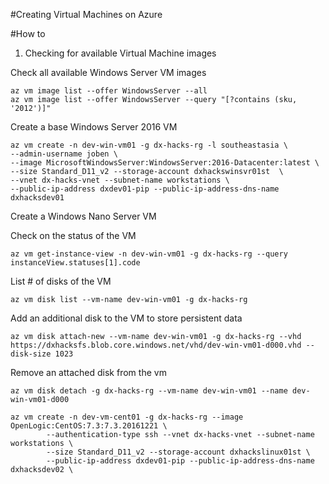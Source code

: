 #Creating Virtual Machines on Azure

#How to

1. Checking for available Virtual Machine images 

Check all available Windows Server VM images

```Shell
az vm image list --offer WindowsServer --all
az vm image list --offer WindowsServer --query "[?contains (sku, '2012')]"
```

Create a base Windows Server 2016 VM

```Shell
az vm create -n dev-win-vm01 -g dx-hacks-rg -l southeastasia \
--admin-username joben \
--image MicrosoftWindowsServer:WindowsServer:2016-Datacenter:latest \
--size Standard_D11_v2 --storage-account dxhackswinsvr01st  \
--vnet dx-hacks-vnet --subnet-name workstations \
--public-ip-address dxdev01-pip --public-ip-address-dns-name dxhacksdev01
```

Create a Windows Nano Server VM

Check on the status of the VM

```Shell
az vm get-instance-view -n dev-win-vm01 -g dx-hacks-rg --query instanceView.statuses[1].code
```
List # of disks of the VM

```Shell
az vm disk list --vm-name dev-win-vm01 -g dx-hacks-rg 
```

Add an additional disk to the VM to store persistent data

```Shell
az vm disk attach-new --vm-name dev-win-vm01 -g dx-hacks-rg --vhd https://dxhacksfs.blob.core.windows.net/vhd/dev-win-vm01-d000.vhd --disk-size 1023
```
Remove an attached disk from the vm

```Shell
az vm disk detach -g dx-hacks-rg --vm-name dev-win-vm01 --name dev-win-vm01-d000
```
```Shell
az vm create -n dev-vm-cent01 -g dx-hacks-rg --image OpenLogic:CentOS:7.3:7.3.20161221 \
        --authentication-type ssh --vnet dx-hacks-vnet --subnet-name workstations \
        --size Standard_D11_v2 --storage-account dxhackslinux01st \
        --public-ip-address dxdev01-pip --public-ip-address-dns-name dxhacksdev02 \
        
```
